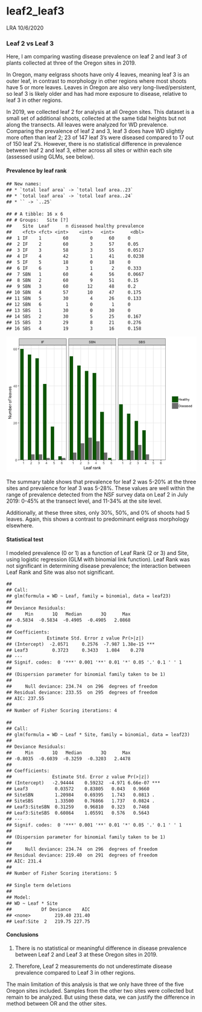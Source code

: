 leaf2\_leaf3
================
LRA
10/6/2020

### Leaf 2 vs Leaf 3

Here, I am comparing wasting disease prevalence on leaf 2 and leaf 3 of
plants collected at three of the Oregon sites in 2019.

In Oregon, many eelgrass shoots have only 4 leaves, meaning leaf 3 is an
outer leaf, in contrast to morphology in other regions where most shoots
have 5 or more leaves. Leaves in Oregon are also very
long-lived/persistent, so leaf 3 is likely older and has had more
exposure to disease, relative to leaf 3 in other regions.

In 2019, we collected leaf 2 for analysis at all Oregon sites. This
dataset is a small set of additional shoots, collected at the same tidal
heights but not along the transects. All leaves were analyzed for WD
prevalence. Comparing the prevalence of leaf 2 and 3, leaf 3 does have
WD slightly more often than leaf 2; 23 of 147 leaf 3’s were diseased
compared to 17 out of 150 leaf 2’s. However, there is no statistical
difference in prevalence between leaf 2 and leaf 3, either across all
sites or within each site (assessed using GLMs, see below).

#### Prevalence by leaf rank

    ## New names:
    ## * `total leaf area` -> `total leaf area..23`
    ## * `total leaf area` -> `total leaf area..24`
    ## * `` -> `..25`

    ## # A tibble: 16 x 6
    ## # Groups:   Site [?]
    ##    Site  Leaf      n diseased healthy prevalence
    ##    <fct> <fct> <int>    <int>   <int>      <dbl>
    ##  1 IF    1        60        0      60     0     
    ##  2 IF    2        60        3      57     0.05  
    ##  3 IF    3        58        3      55     0.0517
    ##  4 IF    4        42        1      41     0.0238
    ##  5 IF    5        18        0      18     0     
    ##  6 IF    6         3        1       2     0.333 
    ##  7 SBN   1        60        4      56     0.0667
    ##  8 SBN   2        60        9      51     0.15  
    ##  9 SBN   3        60       12      48     0.2   
    ## 10 SBN   4        57       10      47     0.175 
    ## 11 SBN   5        30        4      26     0.133 
    ## 12 SBN   6         1        0       1     0     
    ## 13 SBS   1        30        0      30     0     
    ## 14 SBS   2        30        5      25     0.167 
    ## 15 SBS   3        29        8      21     0.276 
    ## 16 SBS   4        19        3      16     0.158

![](Leaf2_Analysis_files/figure-gfm/data-1.png)<!-- -->

The summary table shows that prevalence for leaf 2 was 5-20% at the
three sites and prevalence for leaf 3 was 5-28%. These values are well
within the range of prevalence detected from the NSF survey data on Leaf
2 in July 2019: 0-45% at the transect level, and 11-34% at the site
level.

Additionally, at these three sites, only 30%, 50%, and 0% of shoots had
5 leaves. Again, this shows a contrast to predominant eelgrass
morphology elsewhere.

#### Statistical test

I modeled prevalence (0 or 1) as a function of Leaf Rank (2 or 3) and
Site, using logistic regression (GLM with binomial link function). Leaf
Rank was not significant in determining disease prevalence; the
interaction between Leaf Rank and Site was also not significant.

    ## 
    ## Call:
    ## glm(formula = WD ~ Leaf, family = binomial, data = leaf23)
    ## 
    ## Deviance Residuals: 
    ##     Min       1Q   Median       3Q      Max  
    ## -0.5834  -0.5834  -0.4905  -0.4905   2.0868  
    ## 
    ## Coefficients:
    ##             Estimate Std. Error z value Pr(>|z|)    
    ## (Intercept)  -2.0571     0.2576  -7.987 1.38e-15 ***
    ## Leaf3         0.3723     0.3433   1.084    0.278    
    ## ---
    ## Signif. codes:  0 '***' 0.001 '**' 0.01 '*' 0.05 '.' 0.1 ' ' 1
    ## 
    ## (Dispersion parameter for binomial family taken to be 1)
    ## 
    ##     Null deviance: 234.74  on 296  degrees of freedom
    ## Residual deviance: 233.55  on 295  degrees of freedom
    ## AIC: 237.55
    ## 
    ## Number of Fisher Scoring iterations: 4

    ## 
    ## Call:
    ## glm(formula = WD ~ Leaf * Site, family = binomial, data = leaf23)
    ## 
    ## Deviance Residuals: 
    ##     Min       1Q   Median       3Q      Max  
    ## -0.8035  -0.6039  -0.3259  -0.3203   2.4478  
    ## 
    ## Coefficients:
    ##               Estimate Std. Error z value Pr(>|z|)    
    ## (Intercept)   -2.94444    0.59232  -4.971 6.66e-07 ***
    ## Leaf3          0.03572    0.83805   0.043   0.9660    
    ## SiteSBN        1.20984    0.69395   1.743   0.0813 .  
    ## SiteSBS        1.33500    0.76866   1.737   0.0824 .  
    ## Leaf3:SiteSBN  0.31259    0.96810   0.323   0.7468    
    ## Leaf3:SiteSBS  0.60864    1.05591   0.576   0.5643    
    ## ---
    ## Signif. codes:  0 '***' 0.001 '**' 0.01 '*' 0.05 '.' 0.1 ' ' 1
    ## 
    ## (Dispersion parameter for binomial family taken to be 1)
    ## 
    ##     Null deviance: 234.74  on 296  degrees of freedom
    ## Residual deviance: 219.40  on 291  degrees of freedom
    ## AIC: 231.4
    ## 
    ## Number of Fisher Scoring iterations: 5

    ## Single term deletions
    ## 
    ## Model:
    ## WD ~ Leaf * Site
    ##           Df Deviance    AIC
    ## <none>         219.40 231.40
    ## Leaf:Site  2   219.75 227.75

#### Conclusions

1.  There is no statistical or meaningful difference in disease
    prevalence between Leaf 2 and Leaf 3 at these Oregon sites in 2019.

2.  Therefore, Leaf 2 measurements do not underestimate disease
    prevalence compared to Leaf 3 in other regions.

The main limitation of this analysis is that we only have three of the
five Oregon sites included. Samples from the other two sites were
collected but remain to be analyzed. But using these data, we can
justify the difference in method between OR and the other sites.
